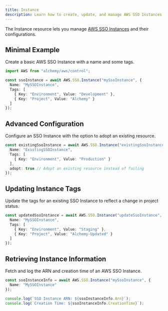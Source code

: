 ```yaml
---
title: Instance
description: Learn how to create, update, and manage AWS SSO Instances using Alchemy Cloud Control.
---
```



The Instance resource lets you manage [AWS SSO Instances](https://docs.aws.amazon.com/sso/latest/userguide/) and their configurations.

## Minimal Example

Create a basic AWS SSO Instance with a name and some tags.

```ts
import AWS from "alchemy/aws/control";

const ssoInstance = await AWS.SSO.Instance("mySsoInstance", {
  Name: "MySSOInstance",
  Tags: [
    { Key: "Environment", Value: "Development" },
    { Key: "Project", Value: "Alchemy" }
  ]
});
```

## Advanced Configuration

Configure an SSO Instance with the option to adopt an existing resource.

```ts
const existingSsoInstance = await AWS.SSO.Instance("existingSsoInstance", {
  Name: "ExistingSSOInstance",
  Tags: [
    { Key: "Environment", Value: "Production" }
  ],
  adopt: true // Adopt an existing resource instead of failing
});
```

## Updating Instance Tags

Update the tags for an existing SSO Instance to reflect a change in project status.

```ts
const updatedSsoInstance = await AWS.SSO.Instance("updateSsoInstance", {
  Name: "MySSOInstance",
  Tags: [
    { Key: "Environment", Value: "Staging" },
    { Key: "Project", Value: "Alchemy-Updated" }
  ]
});
```

## Retrieving Instance Information

Fetch and log the ARN and creation time of an AWS SSO Instance.

```ts
const ssoInstanceInfo = await AWS.SSO.Instance("mySsoInstance", {
  Name: "MySSOInstance"
});

console.log(`SSO Instance ARN: ${ssoInstanceInfo.Arn}`);
console.log(`Creation Time: ${ssoInstanceInfo.CreationTime}`);
```

